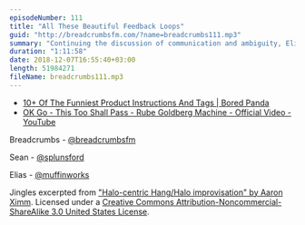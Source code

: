 ```yaml
---
episodeNumber: 111
title: "All These Beautiful Feedback Loops"
guid: "http://breadcrumbsfm.com/?name=breadcrumbs111.mp3"
summary: "Continuing the discussion of communication and ambiguity, Elias and Sean turn their attention to instructions, particularly in the context of machines and automation."
duration: "1:11:58"
date: 2018-12-07T16:55:40+03:00
length: 51984271
fileName: breadcrumbs111.mp3
---
```


- [10+ Of The Funniest Product Instructions And Tags | Bored Panda](https://www.boredpanda.com/funny-product-instructions/)
- [OK Go - This Too Shall Pass - Rube Goldberg Machine - Official Video - YouTube](http://youtu.be/qybUFnY7Y8w)

Breadcrumbs - [@breadcrumbsfm](https://twitter.com/breadcrumbsfm)

Sean - [@splunsford](https://twitter.com/splunsford)

Elias - [@muffinworks](https://twitter.com/muffinworks)

Jingles excerpted from ["Halo-centric Hang/Halo improvisation" by Aaron Ximm](http://freemusicarchive.org/music/aaron_ximm/handpans_and_the_hang/). Licensed under a [Creative Commons Attribution-Noncommercial-ShareAlike 3.0 United States License](http://creativecommons.org/licenses/by-nc-sa/3.0/us/).